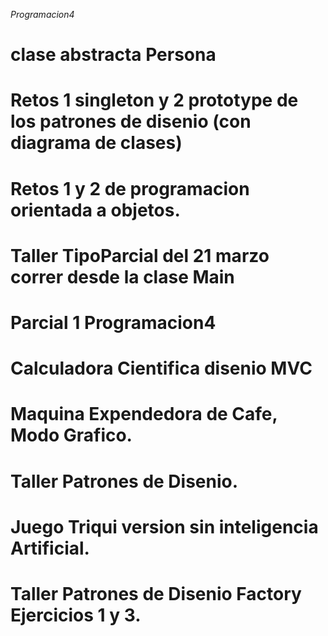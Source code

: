 *Programacion4*
# clase abstracta Persona
# Retos 1 singleton y 2 prototype de los patrones de disenio (con diagrama de clases)
# Retos 1 y 2 de programacion orientada a objetos.
# Taller TipoParcial del 21 marzo correr desde la clase Main
# Parcial 1 Programacion4
# Calculadora Cientifica disenio MVC
# Maquina Expendedora de Cafe, Modo Grafico.
# Taller Patrones de Disenio.
# Juego Triqui version sin inteligencia Artificial.
# Taller Patrones de Disenio Factory Ejercicios 1 y 3.
